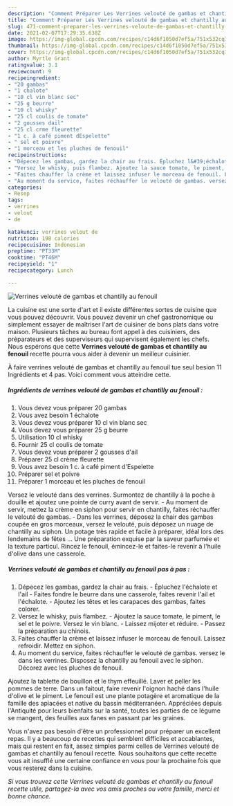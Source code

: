```yaml
---
description: "Comment Préparer Les Verrines velouté de gambas et chantilly au fenouil"
title: "Comment Préparer Les Verrines velouté de gambas et chantilly au fenouil"
slug: 471-comment-preparer-les-verrines-veloute-de-gambas-et-chantilly-au-fenouil
date: 2021-02-07T17:29:35.638Z
image: https://img-global.cpcdn.com/recipes/c14d6f1050d7ef5a/751x532cq70/verrines-veloute-de-gambas-et-chantilly-au-fenouil-photo-principale-de-la-recette.jpg
thumbnail: https://img-global.cpcdn.com/recipes/c14d6f1050d7ef5a/751x532cq70/verrines-veloute-de-gambas-et-chantilly-au-fenouil-photo-principale-de-la-recette.jpg
cover: https://img-global.cpcdn.com/recipes/c14d6f1050d7ef5a/751x532cq70/verrines-veloute-de-gambas-et-chantilly-au-fenouil-photo-principale-de-la-recette.jpg
author: Myrtle Grant
ratingvalue: 3.1
reviewcount: 9
recipeingredient:
- "20 gambas"
- "1 chalote"
- "10 cl vin blanc sec"
- "25 g beurre"
- "10 cl whisky"
- "25 cl coulis de tomate"
- "2 gousses dail"
- "25 cl crme fleurette"
- "1 c. à café piment dEspelette"
- " sel et poivre"
- "1 morceau et les pluches de fenouil"
recipeinstructions:
- "Dépecez les gambas, gardez la chair au frais. Épluchez l&#39;échalote et l&#39;ail Faites fondre le beurre dans une casserole, faites revenir l&#39;ail et l&#39;échalote. Ajoutez les têtes et les carapaces des gambas, faites colorer."
- "Versez le whisky, puis flambez. Ajoutez la sauce tomate, le piment, le sel et le poivre. Versez le vin blanc. Laissez mijoter et réduire. Passez la préparation au chinois."
- "Faites chauffer la crème et laissez infuser le morceau de fenouil. Laissez refroidir. Mettez en siphon."
- "Au moment du service, faites réchauffer le velouté de gambas. versez le dans les verrines. Disposez la chantilly au fenouil avec le siphon. Décorez avec les pluches de fenouil."
categories:
- Resep
tags:
- verrines
- velout
- de

katakunci: verrines velout de 
nutrition: 198 calories
recipecuisine: Indonesian
preptime: "PT33M"
cooktime: "PT46M"
recipeyield: "1"
recipecategory: Lunch

---
```



![Verrines velouté de gambas et chantilly au fenouil](https://img-global.cpcdn.com/recipes/c14d6f1050d7ef5a/751x532cq70/verrines-veloute-de-gambas-et-chantilly-au-fenouil-photo-principale-de-la-recette.jpg)

La cuisine est une sorte d'art et il existe différentes sortes de cuisine que vous pouvez découvrir. Vous pouvez devenir un chef gastronomique ou simplement essayer de maîtriser l'art de cuisiner de bons plats dans votre maison. Plusieurs tâches au bureau font appel à des cuisiniers, des préparateurs et des superviseurs qui supervisent également les chefs. Nous espérons que cette <strong> Verrines velouté de gambas et chantilly au fenouil </strong> recette pourra vous aider à devenir un meilleur cuisinier.

<!--inarticleads1-->

À faire verrines velouté de gambas et chantilly au fenouil tue seul besion 11 Ingrédients et 4 pas. Voici comment vous atteindre cette.

##### Ingrédients de verrines velouté de gambas et chantilly au fenouil :

1. Vous devez vous préparer 20 gambas
1. Vous avez besoin 1 échalote
1. Vous devez vous préparer 10 cl vin blanc sec
1. Vous devez vous préparer 25 g beurre
1. Utilisation 10 cl whisky
1. Fournir 25 cl coulis de tomate
1. Vous devez vous préparer 2 gousses d&#39;ail
1. Préparer 25 cl crème fleurette
1. Vous avez besoin 1 c. à café piment d&#39;Espelette
1. Préparer  sel et poivre
1. Préparer 1 morceau et les pluches de fenouil


Versez le velouté dans des verrines. Surmontez de chantilly à la poche à douille et ajoutez une pointe de curry avant de servir. - Au moment de servir, mettez la crème en siphon pour servir en chantilly, faites réchauffer le velouté de gambas. - Dans les verrines, déposez la chair des gambas coupée en gros morceaux, versez le velouté, puis déposez un nuage de chantilly au siphon. Un potage très rapide et facile à préparer, idéal lors des lendemains de fêtes … Une préparation exquise par la saveur parfumée et la texture particul. Rincez le fenouil, émincez-le et faites-le revenir à l&#39;huile d&#39;olive dans une casserole. 

<!--inarticleads2-->

##### Verrines velouté de gambas et chantilly au fenouil pas à pas :

1. Dépecez les gambas, gardez la chair au frais. - Épluchez l&#39;échalote et l&#39;ail - Faites fondre le beurre dans une casserole, faites revenir l&#39;ail et l&#39;échalote. - Ajoutez les têtes et les carapaces des gambas, faites colorer.
1. Versez le whisky, puis flambez. - Ajoutez la sauce tomate, le piment, le sel et le poivre. Versez le vin blanc. - Laissez mijoter et réduire. - Passez la préparation au chinois.
1. Faites chauffer la crème et laissez infuser le morceau de fenouil. Laissez refroidir. Mettez en siphon.
1. Au moment du service, faites réchauffer le velouté de gambas. versez le dans les verrines. Disposez la chantilly au fenouil avec le siphon. Décorez avec les pluches de fenouil.


Ajoutez la tablette de bouillon et le thym effeuillé. Laver et peller les pommes de terre. Dans un faitout, faire revenir l&#39;oignon haché dans l&#39;huile d&#39;olive et le piment. Le fenouil est une plante potagère et aromatique de la famille des apiacées et native du bassin méditerranéen. Appréciées depuis l&#39;Antiquité pour leurs bienfaits sur la santé, toutes les parties de ce légume se mangent, des feuilles aux fanes en passant par les graines. 

<!--inarticleads1-->

<p>
Vous n'avez pas besoin d'être un professionnel pour préparer un excellent repas. Il y a beaucoup de recettes qui semblent difficiles et accablantes, mais qui restent en fait, assez simples parmi celles de Verrines velouté de gambas et chantilly au fenouil recette. Nous souhaitons que cette recette vous ait insufflé une certaine confiance en vous pour la prochaine fois que vous resterez dans la cuisine.
</p>

<p>
<i>Si vous trouvez cette Verrines velouté de gambas et chantilly au fenouil recette utile, partagez-la avec vos amis proches ou votre famille, merci et bonne chance.</i>
</p>
